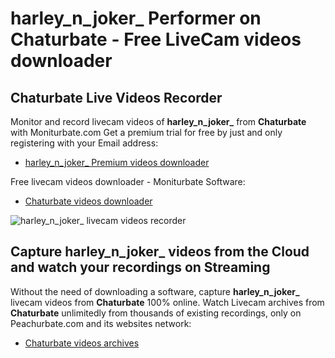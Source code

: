 # harley_n_joker_ Performer on Chaturbate - Free LiveCam videos downloader

## Chaturbate Live Videos Recorder

Monitor and record livecam videos of **harley_n_joker_** from **Chaturbate** with Moniturbate.com
Get a premium trial for free by just and only registering with your Email address:
* [harley_n_joker_ Premium videos downloader](https://moniturbate.com/request-demo-licence-key.html)

Free livecam videos downloader - Moniturbate Software:
* [Chaturbate videos downloader](https://moniturbate.com/moniturbate-download-software.html)

![harley_n_joker_ livecam videos recorder](https://peachurnet.com/templates/moniturbate-software.png)


## Capture harley_n_joker_ videos from the Cloud and watch your recordings on Streaming

Without the need of downloading a software, capture **harley_n_joker_** livecam videos from **Chaturbate** 100% online.
Watch Livecam archives from **Chaturbate** unlimitedly from thousands of existing recordings, only on Peachurbate.com and its websites network:
* [Chaturbate videos archives](https://peachurnet.com/)